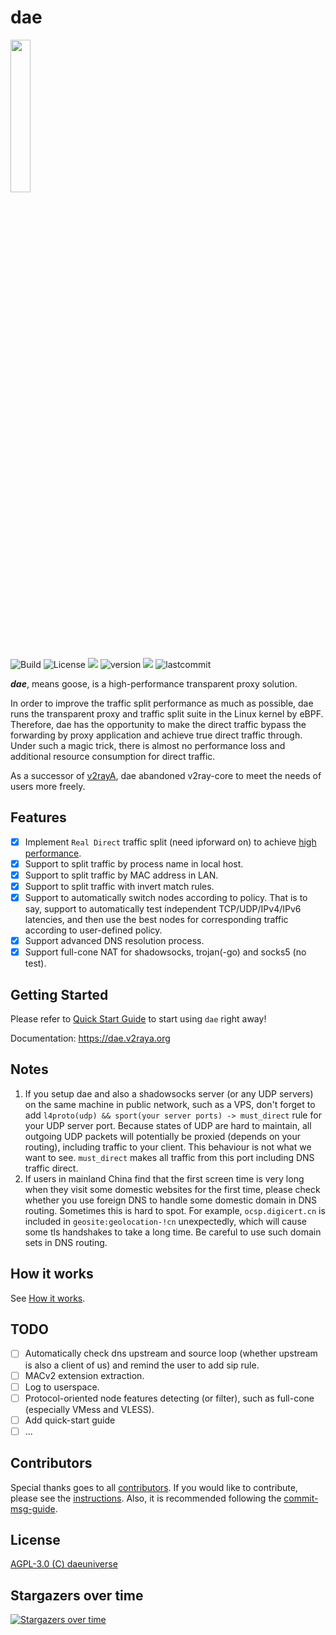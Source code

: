 # dae

<img src="https://github.com/daeuniverse/dae/blob/main/logo.png" border="0" width="25%">

<p align="left">
    <img src="https://github.com/daeuniverse/dae/actions/workflows/build.yml/badge.svg" alt="Build"/>
    <img src="https://custom-icon-badges.herokuapp.com/github/license/daeuniverse/dae?logo=law&color=orange" alt="License"/>
    <img src="https://hits.seeyoufarm.com/api/count/incr/badge.svg?url=https%3A%2F%2Fgithub.com%2Fdaeuniverse%2Fdae&count_bg=%235C3DC8&title_bg=%23555555&icon=&icon_color=%23E7E7E7&title=hits&edge_flat=false"/>
    <img src="https://custom-icon-badges.herokuapp.com/badge/version-v0.2.0-blue.svg?logo=rocket&logoColor=white" alt="version">
    <img src="https://custom-icon-badges.herokuapp.com/github/issues-pr-closed/daeuniverse/dae?color=purple&logo=git-pull-request&logoColor=white"/>
    <img src="https://custom-icon-badges.herokuapp.com/github/last-commit/daeuniverse/dae?logo=history&logoColor=white" alt="lastcommit"/>
</p>

**_dae_**, means goose, is a high-performance transparent proxy solution.

In order to improve the traffic split performance as much as possible, dae runs the transparent proxy and traffic split suite in the Linux kernel by eBPF. Therefore, dae has the opportunity to make the direct traffic bypass the forwarding by proxy application and achieve true direct traffic through. Under such a magic trick, there is almost no performance loss and additional resource consumption for direct traffic.

As a successor of [v2rayA](https://github.com/v2rayA/v2rayA), dae abandoned v2ray-core to meet the needs of users more freely.

## Features

- [x] Implement `Real Direct` traffic split (need ipforward on) to achieve [high performance](https://docs.google.com/spreadsheets/d/1UaWU6nNho7edBNjNqC8dfGXLlW0-cm84MM7sH6Gp7UE/edit?usp=sharing).
- [x] Support to split traffic by process name in local host.
- [x] Support to split traffic by MAC address in LAN.
- [x] Support to split traffic with invert match rules.
- [x] Support to automatically switch nodes according to policy. That is to say, support to automatically test independent TCP/UDP/IPv4/IPv6 latencies, and then use the best nodes for corresponding traffic according to user-defined policy.
- [x] Support advanced DNS resolution process.
- [x] Support full-cone NAT for shadowsocks, trojan(-go) and socks5 (no test).

## Getting Started

Please refer to [Quick Start Guide](./docs/getting-started) to start using `dae` right away!

Documentation: <https://dae.v2raya.org>

## Notes

1. If you setup dae and also a shadowsocks server (or any UDP servers) on the same machine in public network, such as a VPS, don't forget to add `l4proto(udp) && sport(your server ports) -> must_direct` rule for your UDP server port. Because states of UDP are hard to maintain, all outgoing UDP packets will potentially be proxied (depends on your routing), including traffic to your client. This behaviour is not what we want to see. `must_direct` makes all traffic from this port including DNS traffic direct.
1. If users in mainland China find that the first screen time is very long when they visit some domestic websites for the first time, please check whether you use foreign DNS to handle some domestic domain in DNS routing. Sometimes this is hard to spot. For example, `ocsp.digicert.cn` is included in `geosite:geolocation-!cn` unexpectedly, which will cause some tls handshakes to take a long time. Be careful to use such domain sets in DNS routing.

## How it works

See [How it works](docs/how_it_works_zh.md).

## TODO

- [ ] Automatically check dns upstream and source loop (whether upstream is also a client of us) and remind the user to add sip rule.
- [ ] MACv2 extension extraction.
- [ ] Log to userspace.
- [ ] Protocol-oriented node features detecting (or filter), such as full-cone (especially VMess and VLESS).
- [ ] Add quick-start guide
- [ ] ...

## Contributors

Special thanks goes to all [contributors](https://github.com/daeuniverse/dae/graphs/contributors). If you would like to contribute, please see the [instructions](./CONTRIBUTING.md). Also, it is recommended following the [commit-msg-guide](./docs/commit-msg-guide.md).

## License

[AGPL-3.0 (C) daeuniverse](https://github.com/daeuniverse/dae/blob/main/LICENSE)

## Stargazers over time

[![Stargazers over time](https://starchart.cc/daeuniverse/dae.svg)](https://starchart.cc/daeuniverse/dae)
